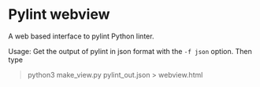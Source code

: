 # Pylint webview

A web based interface to pylint Python linter.

Usage:
Get the output of pylint in json format with the `-f json` option.
Then type

> python3 make\_view.py pylint\_out.json > webview.html

